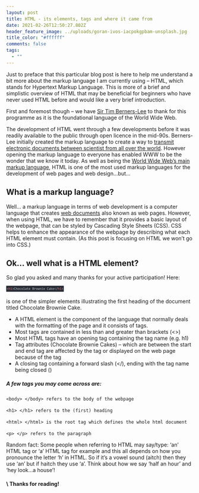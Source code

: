 ```yaml
---
layout: post
title: HTML - its elements, tags and where it came from
date: 2021-02-26T12:50:27.802Z
header_feature_image: ../uploads/goran-ivos-iacpokgpbam-unsplash.jpg
title_color: "#ffffff"
comments: false
tags:
  - ""
---
```

Just to preface that this particular blog post is here to help me understand a bit more about the markup language I am currently using – HTML, which stands for Hypertext Markup Language. This is more of a brief and simplistic overview of HTML that may be beneficial for beginners who have never used HTML before and would like a very brief introduction.


First and foremost though – we have [Sir Tim Berners-Lee](https://www.computerhope.com/people/tim_berners-lee.htm) to thank for this programme as it is the foundational language of the World Wide Web.


The development of HTML went through a few developments before it was readily available to the public through open licence in the mid-90s. Berners-Lee initially created the markup language to create a way to [transmit electronic documents between scientist from all over the world](https://home.cern/science/computing/birth-web). However opening the markup language to everyone has enabled WWW to be the wonder that we know it today.
As well as being the [World Wide Web’s main markup language](https://html.spec.whatwg.org/#is-this-html5?), HTML is one of the most used markup languages for the development of web pages and web design…but…


## What is a markup language?


Well… a markup language in terms of web development is a computer language that creates [web documents](https://www.computerhope.com/jargon/h/html.htm) also known as web pages. However, when using HTML, we have to remember that it provides a basic layout of the webpage, that can be styled by Cascading Style Sheets (CSS).  CSS helps to enhance the appearance of the webpage by describing what each HTML element must contain. (As this post is focusing on HTML we won’t go into CSS.)


## Ok… well what is a HTML element?


So glad you asked and many thanks for your active participation!
Here:

![<h1>Chocolate Brownie Cakes</h1>](../uploads/h1-chocolate-cake-srcnsht.jpg)

   is one of the simpler elements illustrating the first heading of the document titled Chocolate Brownie Cake.

* A HTML element is the component of the language that normally deals with the formatting of the page and it consists of tags.
* Most tags are contained in less than and greater than brackets (<>)
* Most HTML tags have an opening tag containing the tag name (e.g. h1)
* Tag attributes (Chocolate Brownie Cakes) – which are between the start and end tag are affected by the tag or displayed on the web page because of the tag
* A closing tag containing a forward slash (</), ending with the tag name being closed (</h1>)


##### A few tags you may come across are:

`<body> </body> refers to the body of the webpage`

`<h1> </h1> refers to the (first) heading `

`<html> </html> is the root tag which defines the whole html document`

`<p> </p> refers to the paragraph`


Random fact: Some people when referring to HTML may say/type: ‘an’ HTML tag or ‘a’ HTML tag for example and this all depends on how you pronounce the letter ‘h’ in HTML. So if it’s a vowel sound (aitch) then they use ‘an’ but if haitch they use ‘a’. Think about how we say ‘half an hour’ and ‘hey look…a house’!

#### \    Thanks for reading!